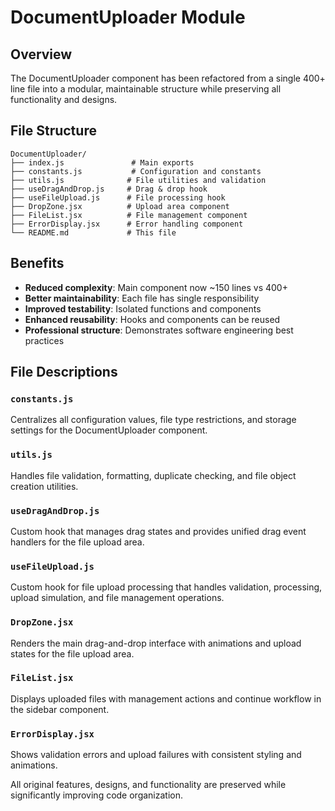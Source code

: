 # DocumentUploader Module

## Overview
The DocumentUploader component has been refactored from a single 400+ line file into a modular, maintainable structure while preserving all functionality and designs.

## File Structure
```
DocumentUploader/
├── index.js               # Main exports
├── constants.js           # Configuration and constants
├── utils.js              # File utilities and validation
├── useDragAndDrop.js     # Drag & drop hook
├── useFileUpload.js      # File processing hook  
├── DropZone.jsx          # Upload area component
├── FileList.jsx          # File management component
├── ErrorDisplay.jsx      # Error handling component
└── README.md             # This file
```

## Benefits
- **Reduced complexity**: Main component now ~150 lines vs 400+
- **Better maintainability**: Each file has single responsibility
- **Improved testability**: Isolated functions and components
- **Enhanced reusability**: Hooks and components can be reused
- **Professional structure**: Demonstrates software engineering best practices

## File Descriptions

### `constants.js`
Centralizes all configuration values, file type restrictions, and storage settings for the DocumentUploader component.

### `utils.js` 
Handles file validation, formatting, duplicate checking, and file object creation utilities.

### `useDragAndDrop.js`
Custom hook that manages drag states and provides unified drag event handlers for the file upload area.

### `useFileUpload.js`
Custom hook for file upload processing that handles validation, processing, upload simulation, and file management operations.

### `DropZone.jsx`
Renders the main drag-and-drop interface with animations and upload states for the file upload area.

### `FileList.jsx`
Displays uploaded files with management actions and continue workflow in the sidebar component.

### `ErrorDisplay.jsx`
Shows validation errors and upload failures with consistent styling and animations.

All original features, designs, and functionality are preserved while significantly improving code organization.
